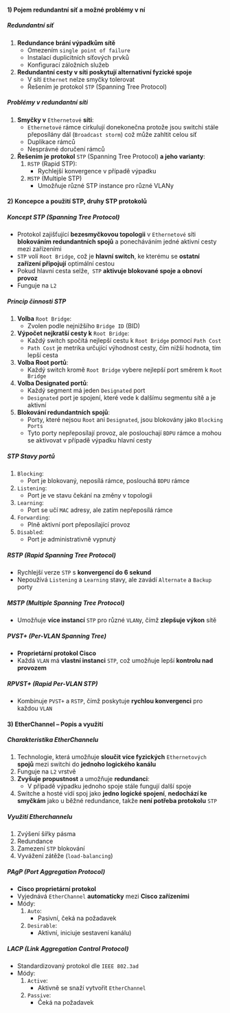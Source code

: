 #### 1) Pojem redundantní síť a možné problémy v ní
##### Redundantní síť
1) **Redundance brání výpadkům sítě**
	- Omezením `single point of failure`
	- Instalací duplicitních síťových prvků
	- Konfigurací záložních služeb
2) **Redundantní cesty v síti poskytují alternativní fyzické spoje**
	- V síti `Ethernet` nelze smyčky tolerovat
	- Řešením je protokol `STP` (Spanning Tree Protocol)
##### Problémy v redundantní síti
1) **Smyčky v** `Ethernetové` **síti**:
	- `Ethernetové` rámce cirkulují donekonečna protože jsou switchi stále přeposílány dál (`Broadcast storm`) což může zahltit celou síť
	- Duplikace rámců
	- Nesprávné doručení rámců
2) **Řešením je protokol** `STP` (Spanning Tree Protocol) **a jeho varianty**:
	1) `RSTP` (Rapid STP):
		- Rychlejší konvergence v případě výpadku
	2) `MSTP` (Multiple STP)
		- Umožňuje různé STP instance pro různé VLANy
#### 2) Koncepce a použití STP, druhy STP protokolů
##### Koncept STP (Spanning Tree Protocol)
- Protokol zajišťující **bezesmyčkovou topologii** v `Ethernetové` síti **blokováním redundantních spojů** a ponecháváním jedné aktivní cesty mezi zařízeními
- `STP` volí `Root Bridge`, což je **hlavní switch**, ke kterému se **ostatní zařízení připojují** optimální cestou
- Pokud hlavní cesta selže,` STP` **aktivuje blokované spoje a obnoví provoz**
- Funguje na `L2`
##### Princip činnosti STP
1) **Volba** `Root Bridge`:
	- Zvolen podle nejnižšího `Bridge ID` (BID)
2) **Výpočet nejkratší cesty k** `Root Bridge`:
	- Každý switch spočítá nejlepší cestu k `Root Bridge` pomocí `Path Cost`
	- `Path Cost` je metrika určující výhodnost cesty, čím nižší hodnota, tím lepší cesta
3) **Volba Root portů**:
	- Každý switch kromě `Root Bridge` vybere nejlepší port směrem k `Root Bridge`
4) **Volba Designated portů**:
	- Každý segment má jeden `Designated` port
	- `Designated` port je spojení, které vede k dalšímu segmentu sítě a je aktivní
5) **Blokování redundantních spojů**:
	- Porty, které nejsou `Root` ani `Designated`, jsou blokovány jako `Blocking Ports`
	- Tyto porty nepřeposílají provoz, ale poslouchají `BDPU` rámce a mohou se aktivovat v případě výpadku hlavní cesty
##### STP Stavy portů
1) `Blocking`:
	- Port je blokovaný, neposílá rámce, poslouchá `BDPU` rámce
2) `Listening`:
	- Port je ve stavu čekání na změny v topologii
3) `Learning`:
	- Port se učí `MAC` adresy, ale zatím nepřeposílá rámce
4) `Forwarding`:
	- Plně aktivní port přeposílající provoz
5) `Disabled`:
	- Port je administrativně vypnutý
##### RSTP (Rapid Spanning Tree Protocol)
- Rychlejší verze `STP` s **konvergencí do 6 sekund**
- Nepoužívá `Listening` a `Learning` stavy, ale zavádí `Alternate` a `Backup` porty
##### MSTP (Multiple Spanning Tree Protocol)
- Umožňuje **více instancí** `STP` pro různé `VLAN`y, čímž **zlepšuje výkon** sítě
##### PVST+ (Per-VLAN Spanning Tree)
- **Proprietární protokol Cisco**
- Každá `VLAN` má **vlastní instanci** `STP`, což umožňuje lepší **kontrolu nad provozem**
##### RPVST+ (Rapid Per-VLAN STP)
- Kombinuje `PVST+` a `RSTP`, čímž poskytuje **rychlou konvergenci** pro každou `VLAN`
#### 3) EtherChannel – Popis a využití
##### Charakteristika EtherChannelu
1) Technologie, která umožňuje **sloučit více fyzických** `Ethernetových` **spojů** mezi switchi do **jednoho logického kanálu**
2) Funguje na `L2` vrstvě
3) **Zvyšuje propustnost** a umožňuje **redundanci**:
	- V případě výpadku jednoho spoje stále fungují další spoje
4) Switche a hosté vidí spoj jako **jedno logické spojení**, **nedochází ke smyčkám** jako u běžné redundance, takže **není potřeba protokolu** `STP`
##### Využití Etherchannelu
1) Zvýšení šířky pásma
2) Redundance
3) Zamezení `STP` blokování
4) Vyvážení zátěže (`load-balancing`)
##### PAgP (Port Aggregation Protocol)
- **Cisco proprietární protokol**
- Vyjednává `EtherChannel` **automaticky** mezi **Cisco zařízeními**
- Módy:
	1) `Auto`:
		- Pasivní, čeká na požadavek
	2) `Desirable`:
		- Aktivní, iniciuje sestavení kanálu)
##### LACP (Link Aggregation Control Protocol)
- Standardizovaný protokol dle `IEEE 802.3ad`
- Módy:
	1) `Active`:
		- Aktivně se snaží vytvořit `EtherChannel`
	2) `Passive`:
		- Čeká na požadavek
